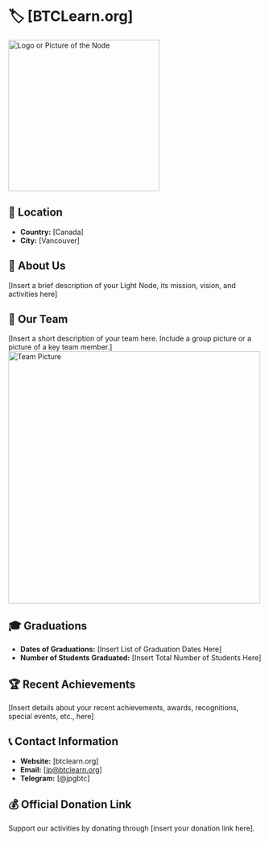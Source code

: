 # 🏷️ [BTCLearn.org]
<img src="https://github.com/MyFirstBitcoin/Light-Node-Directory/blob/main/logo_placeholder.png" width="300" alt="Logo or Picture of the Node"> <!-- 1 picture maximum -->

## 📍 Location
- **Country:** [Canada]
- **City:** [Vancouver]

## 📖 About Us
[Insert a brief description of your Light Node, its mission, vision, and activities here]

## 👥 Our Team
[Insert a short description of your team here. Include a group picture or a picture of a key team member.]
<img src="https://github.com/MyFirstBitcoin/Light-Node-Directory/blob/main/team_placeholder.png" width="500" alt="Team Picture"> <!-- 1 picture maximum -->

## 🎓 Graduations
- **Dates of Graduations:** [Insert List of Graduation Dates Here]
- **Number of Students Graduated:** [Insert Total Number of Students Here]

## 🏆 Recent Achievements
[Insert details about your recent achievements, awards, recognitions, special events, etc., here]

## 📞 Contact Information
- **Website:** [btclearn.org]
- **Email:** [jp@btclearn.org]
- **Telegram:** [@jpgbtc]

## 💰 Official Donation Link
Support our activities by donating through [insert your donation link here].
